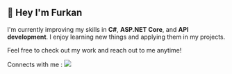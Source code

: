 ## :rocket: Hey I'm Furkan 

I'm currently improving my skills in **C#**, **ASP.NET Core**, and **API development**. I enjoy learning new things and applying them in my projects.

Feel free to check out my work and reach out to me anytime!

Connects with me :
[<img src="[path/to/image.png](https://upload.wikimedia.org/wikipedia/commons/thumb/c/ca/LinkedIn_logo_initials.png/480px-LinkedIn_logo_initials.png)">](https://www.linkedin.com/in/ffurkancoskun/)
